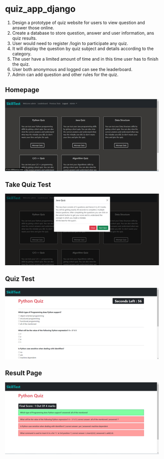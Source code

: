 # quiz_app_django

1. Design a prototype of quiz website for users to view question and answer those online.
2. Create a database to store question, answer and user information, ans quiz results.
3. User would need to register /login to participate any quiz.
4. It will display the question by quiz subject and details according to the category.
5. The user have a limited amount of time and in this time user has to finish the quiz.
6. User both anonymous and logged can see the leaderboard.
7. Admin can add question and other rules for the quiz.

## Homepage

![Homepage](https://github.com/Mahmudul-Amin-Minar/quiz_app_django/blob/master/images/home.PNG)

## Take Quiz Test

![Take Quiz Test](https://github.com/Mahmudul-Amin-Minar/quiz_app_django/blob/master/images/quiz_rules.PNG)

## Quiz Test

![Quiz Test](https://github.com/Mahmudul-Amin-Minar/quiz_app_django/blob/master/images/quiz_page.PNG)

## Result Page

![Result Page](https://github.com/Mahmudul-Amin-Minar/quiz_app_django/blob/master/images/result_page.PNG)
